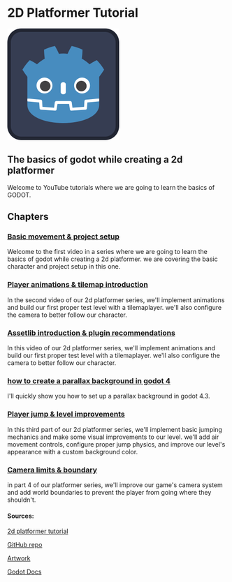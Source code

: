 # 2D Platformer Tutorial
![GODOT](https://github.com/ikostan/2d_platformer_tutorial/blob/main/icon.svg)
## The basics of godot while creating a 2d platformer

Welcome to YouTube tutorials where we are going to learn the basics of GODOT.

## Chapters

### [Basic movement & project setup](https://www.youtube.com/watch?v=5XBSjsHTY8g&list=PLS_-svNHQV8gn-3NtT7kWB6jKIlaJ2nBd&index=1)

Welcome to the first video in a series where we are going to learn the basics
of godot while creating a 2d platformer. we are covering the basic character
and project setup in this one.

### [Player animations & tilemap introduction](https://www.youtube.com/watch?v=g2EPmL6h2tE&list=PLS_-svNHQV8gn-3NtT7kWB6jKIlaJ2nBd&index=2)

In the second video of our 2d platformer series, we'll implement animations and
build our first proper test level with a tilemaplayer. we'll also configure the
camera to better follow our character.

### [Assetlib introduction & plugin recommendations](https://www.youtube.com/watch?v=PF-AZ3ulJlU&list=PLS_-svNHQV8gn-3NtT7kWB6jKIlaJ2nBd&index=3)

In this video of our 2d platformer series, we'll implement animations and build
our first proper test level with a tilemaplayer. we'll also configure the camera
to better follow our character.

### [how to create a parallax background in godot 4](https://www.youtube.com/watch?v=OQQhvW31arc)

I'll quickly show you how to set up a parallax background in godot 4.3.

### [Player jump & level improvements](https://www.youtube.com/watch?v=wc1duIY9UQI&list=PLS_-svNHQV8gn-3NtT7kWB6jKIlaJ2nBd&index=4)

In this third part of our 2d platformer series, we'll implement basic jumping
mechanics and make some visual improvements to our level. we'll add air
movement controls, configure proper jump physics, and improve our level's
appearance with a custom background color.

### [Camera limits & boundary](https://www.youtube.com/watch?v=thJkCRru5II&list=PLS_-svNHQV8gn-3NtT7kWB6jKIlaJ2nBd&index=5)

in part 4 of our platformer series, we'll improve our game's camera system and
add world boundaries to prevent the player from going where they shouldn't.

#### Sources: 
	
[2d platformer tutorial](https://www.youtube.com/watch?v=5XBSjsHTY8g&list=PLS_-svNHQV8gn-3NtT7kWB6jKIlaJ2nBd)
  
[GitHub repo](https://github.com/kahanscious/youtube-2d-platformer-series/tree/main)
  
[Artwork](https://ansimuz.itch.io/gothicvania-patreon-collection)
  
[Godot Docs](https://docs.godotengine.org/en/stable/)